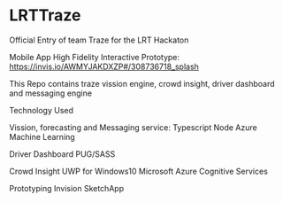 # LRTTraze
Official Entry of team Traze for the LRT Hackaton

Mobile App High Fidelity Interactive Prototype:
https://invis.io/AWMYJAKDXZP#/308736718_splash

This Repo contains traze vission engine, crowd insight, driver dashboard and messaging engine


Technology Used

Vission, forecasting and Messaging service:
Typescript
Node
Azure Machine Learning

Driver Dashboard
PUG/SASS

Crowd Insight
UWP for Windows10
Microsoft Azure Cognitive Services

Prototyping
Invision
SketchApp
